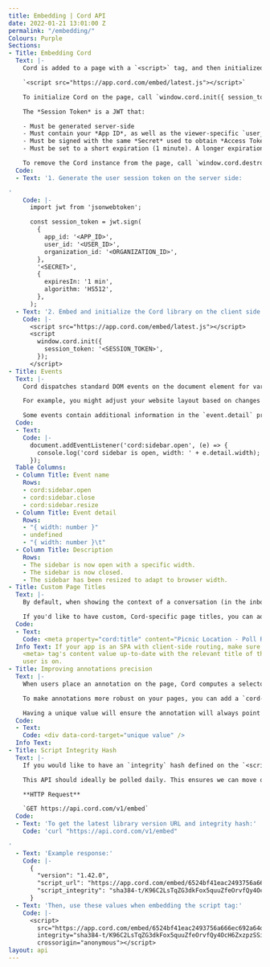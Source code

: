 ```yaml
---
title: Embedding | Cord API
date: 2022-01-21 13:01:00 Z
permalink: "/embedding/"
Colours: Purple
Sections:
- Title: Embedding Cord
  Text: |-
    Cord is added to a page with a `<script>` tag, and then initialized with a *Session Token*.

    `<script src="https://app.cord.com/embed/latest.js"></script>`

    To initialize Cord on the page, call `window.cord.init({ session_token: "..." })`.

    The *Session Token* is a JWT that:

    - Must be generated server-side
    - Must contain your *App ID*, as well as the viewer-specific `user_id` and `organization_id` fields
    - Must be signed with the same *Secret* used to obtain *Access Token*s, using the HS512 (HMAC using SHA-512 hash) algorithm.
    - Must be set to a short expiration (1 minute). A longer expiration isn't needed - it will only be used during the library initialization phase to transfer the user session information to the Cord components.

    To remove the Cord instance from the page, call `window.cord.destroy()`.
  Code:
  - Text: '1. Generate the user session token on the server side:

'
    Code: |-
      import jwt from 'jsonwebtoken';

      const session_token = jwt.sign(
        {
          app_id: '<APP_ID>',
          user_id: '<USER_ID>',
          organization_id: '<ORGANIZATION_ID>',
        },
        '<SECRET>',
        {
          expiresIn: '1 min',
          algorithm: 'HS512',
        },
      );
  - Text: '2. Embed and initialize the Cord library on the client side:'
    Code: |-
      <script src="https://app.cord.com/embed/latest.js"></script>
      <script
        window.cord.init({
          session_token: '<SESSION_TOKEN>',
        });
      </script>
- Title: Events
  Text: |-
    Cord dispatches standard DOM events on the document element for various lifecycle stages or user actions.

    For example, you might adjust your website layout based on changes in the sidebar, such as the sidebar opening, closing, or resizing.

    Some events contain additional information in the `event.detail` property.
  Code:
  - Text:
    Code: |-
      document.addEventListener('cord:sidebar.open', (e) => {
        console.log('cord sidebar is open, width: ' + e.detail.width);
      });
  Table Columns:
  - Column Title: Event name
    Rows:
    - cord:sidebar.open
    - cord:sidebar.close
    - cord:sidebar.resize
  - Column Title: Event detail
    Rows:
    - "{ width: number }"
    - undefined
    - "{ width: number }\t"
  - Column Title: Description
    Rows:
    - The sidebar is now open with a specific width.
    - The sidebar is now closed.
    - The sidebar has been resized to adapt to browser width.
- Title: Custom Page Titles
  Text: |-
    By default, when showing the context of a conversation (in the inbox, email notifications, etc) we use the `document.title` of the page the conversation is happening on.

    If you'd like to have custom, Cord-specific page titles, you can add a <meta> tag in the document `<head>`.
  Code:
  - Text:
    Code: <meta property="cord:title" content="Picnic Location - Poll Results" />
  Info Text: If your app is an SPA with client-side routing, make sure you keep this
    <meta> tag's content value up-to-date with the relevant title of the page the
    user is on.
- Title: Improving annotations precision
  Text: |-
    When users place an annotation on the page, Cord computes a selector which will be used to attach the pointer to the right element. This works well, but does not cover all scenarios.

    To make annotations more robust on your pages, you can add a `cord-target` data attribute to the HTML tag that represents each individual element of interest.

    Having a unique value will ensure the annotation will always point to the correct element.
  Code:
  - Text:  
    Code: <div data-cord-target="unique value" />
  Info Text:
- Title: Script Integrity Hash
  Text: |-
    If you would like to have an `integrity` hash defined on the `<script>` tag, you can poll the `embed` API endpoint to obtain the most recent, version-specific URL for the library, along with its `integrity` value.

    This API should ideally be polled daily. This ensures we can move quickly to deprecate old APIs and deliver new features and bug fixes.

    **HTTP Request**

    `GET https://api.cord.com/v1/embed`
  Code:
  - Text: 'To get the latest library version URL and integrity hash:'
    Code: 'curl "https://api.cord.com/v1/embed"

'
  - Text: 'Example response:'
    Code: |-
      {
        "version": "1.42.0",
        "script_url": "https://app.cord.com/embed/6524bf41eac2493756a666ec692a64de.js",
        "script_integrity": "sha384-t/K96C2LsTqZG3dkFox5quuZfeOrvfQy4OcH6ZxzpzSSi+Msx5v7cPmuJ9cHjPGN"
      }
  - Text: 'Then, use these values when embedding the script tag:'
    Code: |-
      <script>
        src="https://app.cord.com/embed/6524bf41eac2493756a666ec692a64de.js"
        integrity="sha384-t/K96C2LsTqZG3dkFox5quuZfeOrvfQy4OcH6ZxzpzSSi+Msx5v7cPmuJ9cHjPGN"
        crossorigin="anonymous"></script>
layout: api
---
```

